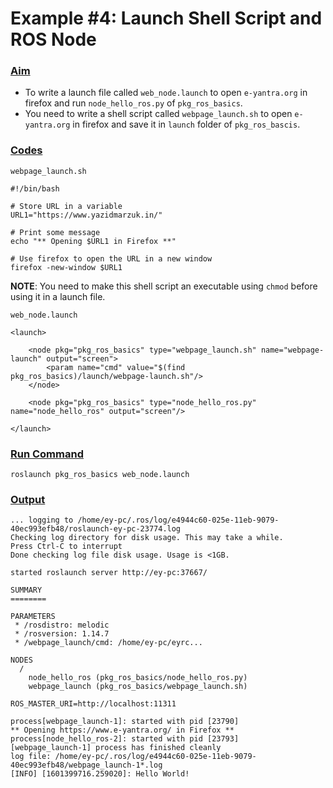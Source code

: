 # Example \#4: Launch Shell Script and ROS Node



### [Aim](https://portal.e-yantra.org/storage/FjbIfxILQH_vd/res/learn/ros-basics/learn-ros-launch-eg4.html#aim)

* To write a launch file called `web_node.launch` to open `e-yantra.org` in firefox and run `node_hello_ros.py` of `pkg_ros_basics`.
* You need to write a shell script called `webpage_launch.sh` to open `e-yantra.org` in firefox and save it in `launch` folder of `pkg_ros_bascis`.

### [Codes](https://portal.e-yantra.org/storage/FjbIfxILQH_vd/res/learn/ros-basics/learn-ros-launch-eg4.html#codes)

`webpage_launch.sh`

```text
#!/bin/bash

# Store URL in a variable
URL1="https://www.yazidmarzuk.in/"

# Print some message
echo "** Opening $URL1 in Firefox **"

# Use firefox to open the URL in a new window
firefox -new-window $URL1 
```

**NOTE**: You need to make this shell script an executable using `chmod` before using it in a launch file.  


`web_node.launch`

```text
<launch>
    
    <node pkg="pkg_ros_basics" type="webpage_launch.sh" name="webpage-launch" output="screen">
        <param name="cmd" value="$(find pkg_ros_basics)/launch/webpage-launch.sh"/>
    </node>
        
    <node pkg="pkg_ros_basics" type="node_hello_ros.py" name="node_hello_ros" output="screen"/>

</launch>
```

### [Run Command](https://portal.e-yantra.org/storage/FjbIfxILQH_vd/res/learn/ros-basics/learn-ros-launch-eg4.html#run-command)

```text
roslaunch pkg_ros_basics web_node.launch
```

### [Output](https://portal.e-yantra.org/storage/FjbIfxILQH_vd/res/learn/ros-basics/learn-ros-launch-eg4.html#output)

```text
... logging to /home/ey-pc/.ros/log/e4944c60-025e-11eb-9079-40ec993efb48/roslaunch-ey-pc-23774.log
Checking log directory for disk usage. This may take a while.
Press Ctrl-C to interrupt
Done checking log file disk usage. Usage is <1GB.

started roslaunch server http://ey-pc:37667/

SUMMARY
========

PARAMETERS
 * /rosdistro: melodic
 * /rosversion: 1.14.7
 * /webpage_launch/cmd: /home/ey-pc/eyrc...

NODES
  /
    node_hello_ros (pkg_ros_basics/node_hello_ros.py)
    webpage_launch (pkg_ros_basics/webpage_launch.sh)

ROS_MASTER_URI=http://localhost:11311

process[webpage_launch-1]: started with pid [23790]
** Opening https://www.e-yantra.org/ in Firefox **
process[node_hello_ros-2]: started with pid [23793]
[webpage_launch-1] process has finished cleanly
log file: /home/ey-pc/.ros/log/e4944c60-025e-11eb-9079-40ec993efb48/webpage_launch-1*.log
[INFO] [1601399716.259020]: Hello World!

```



